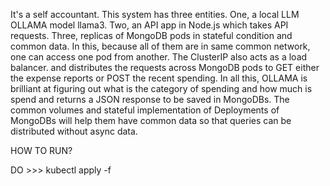   It's a self accountant. This system has three entities. One, a local LLM OLLAMA model llama3. 
Two, an API app in Node.js which takes API requests. Three, replicas of MongoDB pods in stateful
condition and common data.
In this, because all of them are in same common network, one can access one pod from another. 
The ClusterIP also acts as a load balancer. and distributes the requests across MongoDB pods 
to GET either the expense reports or POST the recent spending.
In all this, OLLAMA is brilliant at figuring out what is the category of spending 
and how much is spend and returns a JSON response to be saved in MongoDBs.
The common volumes and stateful implementation of Deployments of MongoDBs 
will help them have common data so that queries can be distributed without async data.

HOW TO RUN?

DO >>> kubectl apply -f <path to filename> 

